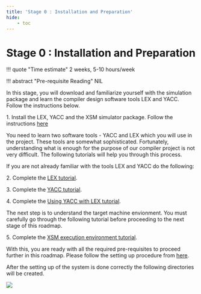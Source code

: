 ```yaml
---
title: 'Stage 0 : Installation and Preparation'
hide:
    - toc
---
```


# Stage 0 : Installation and Preparation

!!! quote "Time estimate"
    2 weeks, 5-10 hours/week

!!! abstract "Pre-requisite Reading"
    NIL

In this stage, you will download and familiarize yourself with the simulation package and learn the compiler design software tools LEX and YACC. Follow the instructions below.

1\. Install the LEX, YACC and the XSM simulator package. Follow the instructions [here](install.html)

You need to learn two software tools - YACC and LEX which you will use in the project.
These tools are somewhat sophisticated. Fortunately, understanding what is enough for the purpose of our compiler project is not very difficult.
The following tutorials will help you through this process.

If you are not already familiar with the tools LEX and YACC do the following:

2\. Complete the [LEX tutorial](lex.html).

3\. Complete the [YACC tutorial](yacc.html).

4\. Complete the [Using YACC with LEX tutorial](ywl.html).

The next step is to understand the target machine envionment. You must carefully go through the following tutorial before proceeding to the next stage of this roadmap.

5\. Complete the [XSM execution environment tutorial](xsm-environment-tut.html).

With this, you are ready with all the required pre-requisites to proceed further in this roadmap.
Please follow the setting up procedure from [here](../support-tools/setting-up.md).

After the setting up of the system is done correctly the following directories will be created.

![](../assets/img/xsm_folders.jpg)
